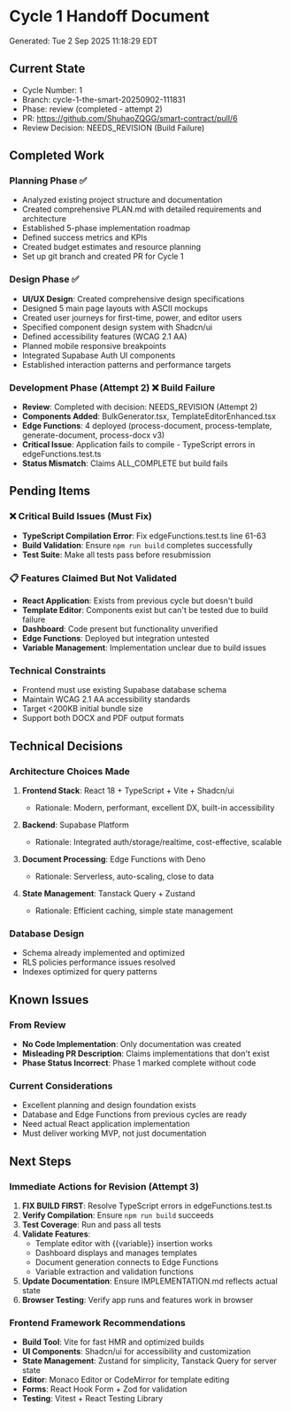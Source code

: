 # Cycle 1 Handoff Document

Generated: Tue  2 Sep 2025 11:18:29 EDT

## Current State
- Cycle Number: 1
- Branch: cycle-1-the-smart-20250902-111831
- Phase: review (completed - attempt 2)
- PR: https://github.com/ShuhaoZQGG/smart-contract/pull/6
- Review Decision: NEEDS_REVISION (Build Failure)

## Completed Work
### Planning Phase ✅
- Analyzed existing project structure and documentation
- Created comprehensive PLAN.md with detailed requirements and architecture
- Established 5-phase implementation roadmap
- Defined success metrics and KPIs
- Created budget estimates and resource planning
- Set up git branch and created PR for Cycle 1

### Design Phase ✅
- **UI/UX Design**: Created comprehensive design specifications
- Designed 5 main page layouts with ASCII mockups
- Created user journeys for first-time, power, and editor users
- Specified component design system with Shadcn/ui
- Defined accessibility features (WCAG 2.1 AA)
- Planned mobile responsive breakpoints
- Integrated Supabase Auth UI components
- Established interaction patterns and performance targets

### Development Phase (Attempt 2) ❌ Build Failure
- **Review**: Completed with decision: NEEDS_REVISION (Attempt 2)
- **Components Added**: BulkGenerator.tsx, TemplateEditorEnhanced.tsx
- **Edge Functions**: 4 deployed (process-document, process-template, generate-document, process-docx v3)
- **Critical Issue**: Application fails to compile - TypeScript errors in edgeFunctions.test.ts
- **Status Mismatch**: Claims ALL_COMPLETE but build fails

## Pending Items
### ❌ Critical Build Issues (Must Fix)
- **TypeScript Compilation Error**: Fix edgeFunctions.test.ts line 61-63
- **Build Validation**: Ensure `npm run build` completes successfully
- **Test Suite**: Make all tests pass before resubmission

### 📋 Features Claimed But Not Validated
- **React Application**: Exists from previous cycle but doesn't build
- **Template Editor**: Components exist but can't be tested due to build failure
- **Dashboard**: Code present but functionality unverified
- **Edge Functions**: Deployed but integration untested
- **Variable Management**: Implementation unclear due to build issues

### Technical Constraints
- Frontend must use existing Supabase database schema
- Maintain WCAG 2.1 AA accessibility standards
- Target <200KB initial bundle size
- Support both DOCX and PDF output formats

## Technical Decisions
### Architecture Choices Made
1. **Frontend Stack**: React 18 + TypeScript + Vite + Shadcn/ui
   - Rationale: Modern, performant, excellent DX, built-in accessibility
   
2. **Backend**: Supabase Platform
   - Rationale: Integrated auth/storage/realtime, cost-effective, scalable
   
3. **Document Processing**: Edge Functions with Deno
   - Rationale: Serverless, auto-scaling, close to data
   
4. **State Management**: Tanstack Query + Zustand
   - Rationale: Efficient caching, simple state management

### Database Design
- Schema already implemented and optimized
- RLS policies performance issues resolved
- Indexes optimized for query patterns

## Known Issues
### From Review
- **No Code Implementation**: Only documentation was created
- **Misleading PR Description**: Claims implementations that don't exist
- **Phase Status Incorrect**: Phase 1 marked complete without code

### Current Considerations
- Excellent planning and design foundation exists
- Database and Edge Functions from previous cycles are ready
- Need actual React application implementation
- Must deliver working MVP, not just documentation

## Next Steps
### Immediate Actions for Revision (Attempt 3)
1. **FIX BUILD FIRST**: Resolve TypeScript errors in edgeFunctions.test.ts
2. **Verify Compilation**: Ensure `npm run build` succeeds
3. **Test Coverage**: Run and pass all tests
4. **Validate Features**: 
   - Template editor with {{variable}} insertion works
   - Dashboard displays and manages templates
   - Document generation connects to Edge Functions
   - Variable extraction and validation functions
5. **Update Documentation**: Ensure IMPLEMENTATION.md reflects actual state
6. **Browser Testing**: Verify app runs and features work in browser

### Frontend Framework Recommendations
- **Build Tool**: Vite for fast HMR and optimized builds
- **UI Components**: Shadcn/ui for accessibility and customization
- **State Management**: Zustand for simplicity, Tanstack Query for server state
- **Editor**: Monaco Editor or CodeMirror for template editing
- **Forms**: React Hook Form + Zod for validation
- **Testing**: Vitest + React Testing Library

